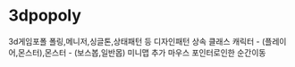 # 3dpopoly
3d게임포폴
폴링,메니저,싱글톤,상태패턴 등 디자인패턴
상속 클래스 캐릭터 - (플레이어,몬스터),몬스터 - (보스봅,일반몹)
미니맵 추가
마우스 포인터로인한 순간이동
